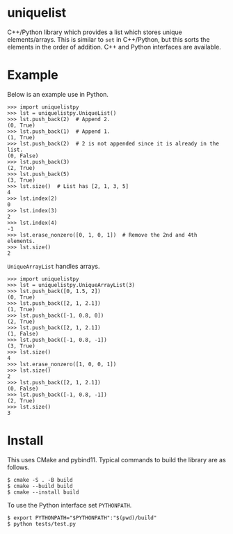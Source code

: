 # uniquelist

C++/Python library which provides a list which stores unique elements/arrays.
This is similar to `set` in C++/Python, but this sorts the elements in the order of addition.
C++ and Python interfaces are available.

# Example

Below is an example use in Python.

```python3
>>> import uniquelistpy
>>> lst = uniquelistpy.UniqueList()
>>> lst.push_back(2)  # Append 2.
(0, True)
>>> lst.push_back(1)  # Append 1.
(1, True)
>>> lst.push_back(2)  # 2 is not appended since it is already in the list.
(0, False)
>>> lst.push_back(3)
(2, True)
>>> lst.push_back(5)
(3, True)
>>> lst.size()  # List has [2, 1, 3, 5]
4
>>> lst.index(2)
0
>>> lst.index(3)
2
>>> lst.index(4)
-1
>>> lst.erase_nonzero([0, 1, 0, 1])  # Remove the 2nd and 4th elements.
>>> lst.size()
2

```

`UniqueArrayList` handles arrays.

```python3
>>> import uniquelistpy
>>> lst = uniquelistpy.UniqueArrayList(3)
>>> lst.push_back([0, 1.5, 2])
(0, True)
>>> lst.push_back([2, 1, 2.1])
(1, True)
>>> lst.push_back([-1, 0.8, 0])
(2, True)
>>> lst.push_back([2, 1, 2.1])
(1, False)
>>> lst.push_back([-1, 0.8, -1])
(3, True)
>>> lst.size()
4
>>> lst.erase_nonzero([1, 0, 0, 1])
>>> lst.size()
2
>>> lst.push_back([2, 1, 2.1])
(0, False)
>>> lst.push_back([-1, 0.8, -1])
(2, True)
>>> lst.size()
3

```

# Install

This uses CMake and pybind11.
Typical commands to build the library are as follows.

```shell
$ cmake -S . -B build
$ cmake --build build
$ cmake --install build
```

To use the Python interface set `PYTHONPATH`.

```shell
$ export PYTHONPATH="$PYTHONPATH":"$(pwd)/build"
$ python tests/test.py
```
